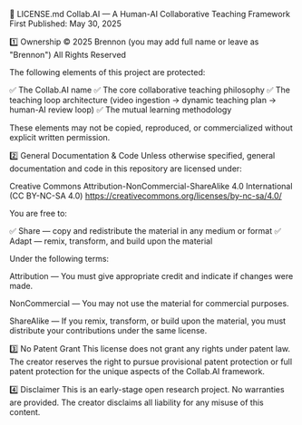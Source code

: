 📜 LICENSE.md
Collab.AI — A Human-AI Collaborative Teaching Framework
First Published: May 30, 2025

1️⃣ Ownership
© 2025 Brennon (you may add full name or leave as "Brennon")
All Rights Reserved

The following elements of this project are protected:

✅ The Collab.AI name
✅ The core collaborative teaching philosophy
✅ The teaching loop architecture (video ingestion → dynamic teaching plan → human-AI review loop)
✅ The mutual learning methodology

These elements may not be copied, reproduced, or commercialized without explicit written permission.

2️⃣ General Documentation & Code
Unless otherwise specified, general documentation and code in this repository are licensed under:

Creative Commons Attribution-NonCommercial-ShareAlike 4.0 International (CC BY-NC-SA 4.0)
https://creativecommons.org/licenses/by-nc-sa/4.0/

You are free to:

✅ Share — copy and redistribute the material in any medium or format
✅ Adapt — remix, transform, and build upon the material

Under the following terms:

Attribution — You must give appropriate credit and indicate if changes were made.

NonCommercial — You may not use the material for commercial purposes.

ShareAlike — If you remix, transform, or build upon the material, you must distribute your contributions under the same license.

3️⃣ No Patent Grant
This license does not grant any rights under patent law. The creator reserves the right to pursue provisional patent protection or full patent protection for the unique aspects of the Collab.AI framework.

4️⃣ Disclaimer
This is an early-stage open research project. No warranties are provided. The creator disclaims all liability for any misuse of this content.
